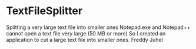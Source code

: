 TextFileSplitter
================

Splitting a very large text file into smaller ones
Notepad.exe and Notepad++ cannot open a text file very large (50 MB or more) So I created an application to cut a large text file into smaller ones.
Freddy Juhel
